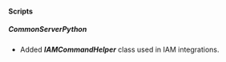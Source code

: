 
#### Scripts
##### CommonServerPython
- Added ***IAMCommandHelper*** class used in IAM integrations.
